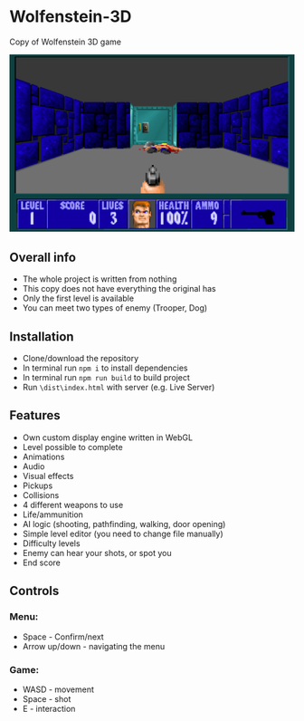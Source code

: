 # Wolfenstein-3D
Copy of Wolfenstein 3D game

![look](img/look.png)


##  Overall info

- The whole project is written from nothing
- This copy does not have everything the original has
- Only the first level is available
- You can meet two types of enemy (Trooper, Dog)

## Installation

 - Clone/download the repository
 - In terminal run `npm i` to install dependencies
 - In terminal run `npm run build` to build project
 - Run `\dist\index.html` with server (e.g. Live Server)
    

## Features

- Own custom display engine written in WebGL
- Level possible to complete
- Animations
- Audio
- Visual effects
- Pickups
- Collisions
- 4 different weapons to use
- Life/ammunition
- AI logic (shooting, pathfinding, walking, door opening)
- Simple level editor (you need to change file manually)
- Difficulty levels
- Enemy can hear your shots, or spot you
- End score


## Controls

### Menu:
- Space - Confirm/next
- Arrow up/down - navigating the menu

### Game:
- WASD - movement
- Space - shot
- E - interaction
